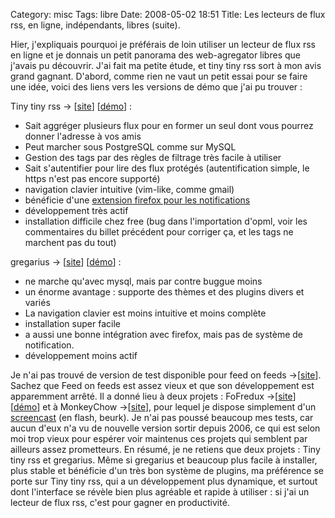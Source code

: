 Category: misc
Tags: libre
Date: 2008-05-02 18:51
Title: Les lecteurs de flux rss, en ligne, indépendants, libres (suite).

Hier, j'expliquais pourquoi je préférais de loin utiliser un
lecteur de flux rss en ligne et je donnais un petit panorama des
web-agregator libres que j'avais pu découvrir. J'ai fait ma petite
étude, et tiny tiny rss sort à mon avis grand gagnant. D'abord,
comme rien ne vaut un petit essai pour se faire une idée, voici des
liens vers les versions de démo que j'ai pu trouver :

Tiny tiny rss -\> [[site](http://tt-rss.org/trac/)]
[[démo](http://tt-rss.org/demo/tt-rss.php)] :

-   Sait aggréger plusieurs flux pour en former un seul dont vous
    pourrez donner l'adresse à vos amis
-   Peut marcher sous PostgreSQL comme sur MySQL
-   Gestion des tags par des règles de filtrage très facile à
    utiliser
-   Sait s'autentifier pour lire des flux protégés (autentification
    simple, le https n'est pas encore supporté)
-   navigation clavier intuitive (vim-like, comme gmail)
-   bénéficie d'une
    [extension firefox pour les notifications](https://addons.mozilla.org/firefox/3342/)
-   développement très actif
-   installation difficile chez free (bug dans l'importation
    d'opml, voir les commentaires du billet précédent pour corriger ça,
    et les tags ne marchent pas du tout)

gregarius -\> [[site](http://tt-rss.org/trac/)]
[[démo](http://tt-rss.org/demo/tt-rss.php)] :

-   ne marche qu'avec mysql, mais par contre buggue moins
-   un énorme avantage : supporte des thèmes et des plugins divers
    et variés
-   La navigation clavier est moins intuitive et moins complète
-   installation super facile
-   a aussi une bonne intégration avec firefox, mais pas de système
    de notification.
-   développement moins actif

Je n'ai pas trouvé de version de test disponible pour feed on feeds
-\>[[site](http://tt-rss.org/trac/)]. Sachez que Feed on feeds est
assez vieux et que son développement est apparemment arrêté. Il a
donné lieu à deux projets : FoFredux
-\>[[site](http://tt-rss.org/trac/)]
[[démo](http://tt-rss.org/demo/tt-rss.php)] et à MonkeyChow
-\>[[site](http://tt-rss.org/trac/)], pour lequel je dispose
simplement d'un [screencast](http://www.shokk.com/mc.html) (en
flash, beurk). Je n'ai pas poussé beaucoup mes tests, car aucun
d'eux n'a vu de nouvelle version sortir depuis 2006, ce qui est
selon moi trop vieux pour espérer voir maintenus ces projets qui
semblent par ailleurs assez prometteurs. En résumé, je ne retiens
que deux projets : Tiny tiny rss et gregarius. Même si gregarius et
beaucoup plus facile à installer, plus stable et bénéficie d'un
très bon système de plugins, ma préférence se porte sur Tiny tiny
rss, qui a un développement plus dynamique, et surtout dont
l'interface se révèle bien plus agréable et rapide à utiliser : si
j'ai un lecteur de flux rss, c'est pour gagner en productivité.
